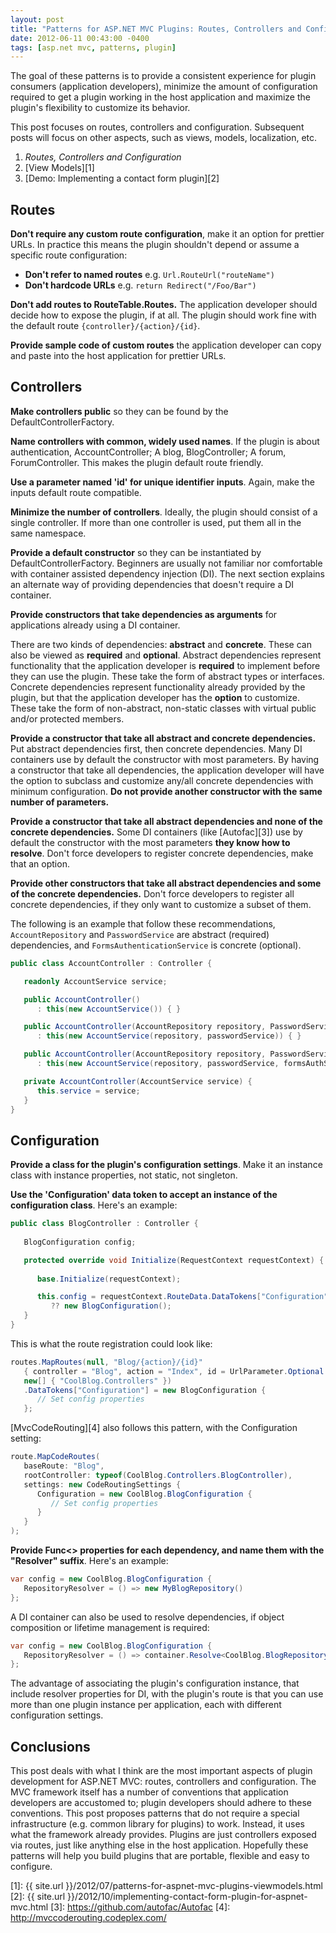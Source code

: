 ```yaml
---
layout: post
title: "Patterns for ASP.NET MVC Plugins: Routes, Controllers and Configuration"
date: 2012-06-11 00:43:00 -0400
tags: [asp.net mvc, patterns, plugin]
---
```


The goal of these patterns is to provide a consistent experience for plugin consumers (application developers), minimize the amount of configuration required to get a plugin working in the host application and maximize the plugin's flexibility to customize its behavior.

This post focuses on routes, controllers and configuration. Subsequent posts will focus on other aspects, such as views, models, localization, etc.

1. *Routes, Controllers and Configuration*
2. [View Models][1]
3. [Demo: Implementing a contact form plugin][2]

Routes
------
<strong id="pattern-routes-dont-require-custom">Don't require any custom route configuration</strong>, make it an option for prettier URLs. In practice this means the plugin shouldn't depend or assume a specific route configuration:

- **Don't refer to named routes** e.g. `Url.RouteUrl("routeName")`
- **Don't hardcode URLs** e.g. `return Redirect("/Foo/Bar")`

<strong id="pattern-routes-dont-add-to-global-table">Don't add routes to RouteTable.Routes.</strong> The application developer should decide how to expose the plugin, if at all. The plugin should work fine with the default route `{controller}/{action}/{id}`.

<strong id="pattern-routes-provide-custom-routes-sample-code">Provide sample code of custom routes</strong> the application developer can copy and paste into the host application for prettier URLs.

Controllers
-----------
<strong id="pattern-controllers-public">Make controllers public</strong> so they can be found by the DefaultControllerFactory.

<strong id="pattern-controllers-common-naming">Name controllers with common, widely used names</strong>. If the plugin is about authentication, AccountController; A blog, BlogController; A forum, ForumController. This makes the plugin default route friendly.

<strong id="pattern-controllers-id-param">Use a parameter named 'id' for unique identifier inputs</strong>. Again, make the inputs default route compatible.

<strong id="pattern-controllers-minimize">Minimize the number of controllers</strong>. Ideally, the plugin should consist of a single controller. If more than one controller is used, put them all in the same namespace.

<strong id="pattern-controllers-default-constructor">Provide a default constructor</strong> so they can be instantiated by DefaultControllerFactory. Beginners are usually not familiar nor comfortable with container assisted dependency injection (DI). The next section explains an alternate way of providing dependencies that doesn't require a DI container.

<strong id="pattern-controllers-constructor-dependencies">Provide constructors that take dependencies as arguments</strong> for applications already using a DI container.

There are two kinds of dependencies: **abstract** and **concrete**. These can also be viewed as **required** and **optional**. Abstract dependencies represent functionality that the application developer is **required** to implement before they can use the plugin. These take the form of abstract types or interfaces. Concrete dependencies represent functionality already provided by the plugin, but that the application developer has the **option** to customize. These take the form of non-abstract, non-static classes with virtual public and/or protected members.

<strong id="pattern-controllers-constructor-dependencies-all">Provide a constructor that take all abstract and concrete dependencies.</strong> Put abstract dependencies first, then concrete dependencies. Many DI containers use by default the constructor with most parameters. By having a constructor that take all dependencies, the application developer will have the option to subclass and customize any/all concrete dependencies with minimum configuration. **Do not provide another constructor with the same number of parameters.**

<strong id="pattern-controllers-constructor-dependencies-all-abstract-none-concrete">Provide a constructor that take all abstract dependencies and none of the concrete dependencies.</strong> Some DI containers (like [Autofac][3]) use by default the constructor with the most parameters **they know how to resolve**. Don't force developers to register concrete dependencies, make that an option.

<strong id="pattern-controllers-constructor-dependencies-all-abstract-some-concrete">Provide other constructors that take all abstract dependencies and some of the concrete dependencies.</strong> Don't force developers to register all concrete dependencies, if they only want to customize a subset of them.
 
The following is an example that follow these recommendations, `AccountRepository` and `PasswordService` are abstract (required) dependencies, and `FormsAuthenticationService` is concrete (optional).

```csharp
public class AccountController : Controller {

   readonly AccountService service;

   public AccountController() 
      : this(new AccountService()) { }

   public AccountController(AccountRepository repository, PasswordService passwordService)
      : this(new AccountService(repository, passwordService)) { }

   public AccountController(AccountRepository repository, PasswordService passwordService, FormsAuthenticationService formsAuthService) 
      : this(new AccountService(repository, passwordService, formsAuthService)) { }

   private AccountController(AccountService service) {
      this.service = service;
   }
}
```

Configuration
-------------
<strong id="pattern-configuration-class">Provide a class for the plugin's configuration settings</strong>. Make it an instance class with instance properties, not static, not singleton.

<strong id="pattern-configuration-data-token">Use the 'Configuration' data token to accept an instance of the configuration class</strong>. Here's an example:

```csharp
public class BlogController : Controller {
   
   BlogConfiguration config;

   protected override void Initialize(RequestContext requestContext) {
      
      base.Initialize(requestContext);

      this.config = requestContext.RouteData.DataTokens["Configuration"] as BlogConfiguration 
         ?? new BlogConfiguration();
   }
}
```

This is what the route registration could look like:

```csharp
routes.MapRoutes(null, "Blog/{action}/{id}"
   { controller = "Blog", action = "Index", id = UrlParameter.Optional },
   new[] { "CoolBlog.Controllers" })
   .DataTokens["Configuration"] = new BlogConfiguration {
      // Set config properties
   };
```

[MvcCodeRouting][4] also follows this pattern, with the Configuration setting:

```csharp
route.MapCodeRoutes(
   baseRoute: "Blog",
   rootController: typeof(CoolBlog.Controllers.BlogController),
   settings: new CodeRoutingSettings {
      Configuration = new CoolBlog.BlogConfiguration {
         // Set config properties
      }
   }
);
```

<strong id="pattern-configuration-resolver-properties">Provide Func&lt;&gt; properties for each dependency, and name them with the "Resolver" suffix</strong>. Here's an example:

```csharp
var config = new CoolBlog.BlogConfiguration {
   RepositoryResolver = () => new MyBlogRepository()
};
```

A DI container can also be used to resolve dependencies, if object composition or lifetime management is required:

```csharp
var config = new CoolBlog.BlogConfiguration {
   RepositoryResolver = () => container.Resolve<CoolBlog.BlogRepository>()
};
```

The advantage of associating the plugin's configuration instance, that include resolver properties for DI, with the plugin's route is that you can use more than one plugin instance per application, each with different configuration settings.

Conclusions
-----------
This post deals with what I think are the most important aspects of plugin development for ASP.NET MVC: routes, controllers and configuration. The MVC framework itself has a number of conventions that application developers are accustomed to; plugin developers should adhere to these conventions. This post proposes patterns that do not require a special infrastructure (e.g. common library for plugins) to work. Instead, it uses what the framework already provides. Plugins are just controllers exposed via routes, just like anything else in the host application. Hopefully these patterns will help you build plugins that are portable, flexible and easy to configure.

[1]: {{ site.url }}/2012/07/patterns-for-aspnet-mvc-plugins-viewmodels.html
[2]: {{ site.url }}/2012/10/implementing-contact-form-plugin-for-aspnet-mvc.html
[3]: https://github.com/autofac/Autofac
[4]: http://mvccoderouting.codeplex.com/